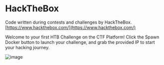 # HackTheBox

Code written during contests and challenges by HackTheBox.
[https://www.hackthebox.com/](https://www.hackthebox.com/)

Welcome to your first HTB Challenge on the CTF Platform! Click the Spawn Docker button to launch your challenge, and grab the provided IP to start your hacking journey.

![image](https://github.com/user-attachments/assets/5736df67-1054-47bd-ac6b-83d1735c2bb5)
